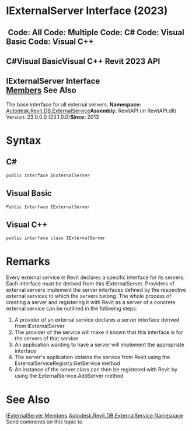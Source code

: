# IExternalServer Interface (2023)

﻿
 Code: All Code: Multiple Code: C# Code: Visual Basic Code: Visual C++   
---  
C#Visual BasicVisual C++
Revit 2023 API  
---  
IExternalServer Interface  
[Members](7fa1d772-484f-0544-4825-dbf2f7a71e3b.md "IExternalServer Members") See Also  
---  
The base interface for all external servers. 
**Namespace:** [Autodesk.Revit.DB.ExternalService](a88f2d1d-c02f-a901-9543-44e4b5dd5fc9.md "Autodesk.Revit.DB.ExternalService Namespace")**Assembly:** RevitAPI (in RevitAPI.dll) Version: 23.0.0.0 (23.1.0.0)**Since:** 2013 
# Syntax
C#  
---  
```text
public interface IExternalServer
```
  
Visual Basic  
---  
```text
Public Interface IExternalServer
```
  
Visual C++  
---  
```text
public interface class IExternalServer
```
  
# Remarks
Every external service in Revit declares a specific interface for its servers. Each interface must be derived from this IExternalServer. Providers of external servers implement the server interfaces defined by the respective external services to which the servers belong. The whole process of creating a server and registering it with Revit as a server of a concrete external service can be outlined in the following steps: 
  1. A provider of an external service declares a server interface derived from IExternalServer
  2. The provider of the service will make it known that this interface is for the servers of that service
  3. An application wanting to have a server will implement the appropriate interface
  4. The server's application obtains the service from Revit using the ExternalServiceRegistry.GetService method
  5. An instance of the server class can then be registered with Revit by using the ExternalService.AddServer method

# See Also
[IExternalServer Members](7fa1d772-484f-0544-4825-dbf2f7a71e3b.md "IExternalServer Members")
[Autodesk.Revit.DB.ExternalService Namespace](a88f2d1d-c02f-a901-9543-44e4b5dd5fc9.md "Autodesk.Revit.DB.ExternalService Namespace")
Send comments on this topic to 